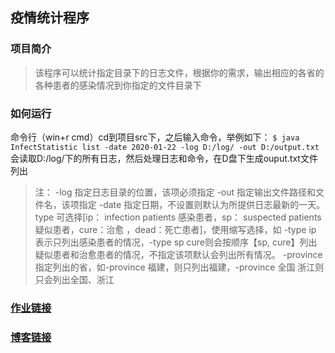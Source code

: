 ## 疫情统计程序
### 项目简介
> 该程序可以统计指定目录下的日志文件，根据你的需求，输出相应的各省的各种患者的感染情况到你指定的文件目录下
### 如何运行
命令行（win+r cmd）cd到项目src下，之后输入命令，举例如下：
`$ java InfectStatistic list -date 2020-01-22 -log D:/log/ -out D:/output.txt`
会读取D:/log/下的所有日志，然后处理日志和命令，在D盘下生成ouput.txt文件列出
> 注：
> -log 指定日志目录的位置，该项必须指定
> -out 指定输出文件路径和文件名，该项指定
> -date 指定日期，不设置则默认为所提供日志最新的一天。
> type 可选择[ip： infection patients 感染患者，sp： suspected patients 疑似患者，cure：治愈 ，dead：死亡患者]，使用缩写选择，如 -type ip 表示只列出感染患者的情况，-type sp cure则会按顺序【sp, cure】列出疑似患者和治愈患者的情况，不指定该项默认会列出所有情况。
> -province 指定列出的省，如-province 福建，则只列出福建，-province 全国 浙江则只会列出全国、浙江
### [作业链接](https://edu.cnblogs.com/campus/fzu/2020SPRINGS/homework/10287)
### [博客链接](https://www.cnblogs.com/esinSha/p/12291388.html)

